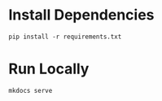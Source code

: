 # Install Dependencies

```
pip install -r requirements.txt
```



# Run Locally

```
mkdocs serve
```

